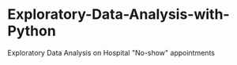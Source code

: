 # Exploratory-Data-Analysis-with-Python
Exploratory Data Analysis on Hospital "No-show" appointments
